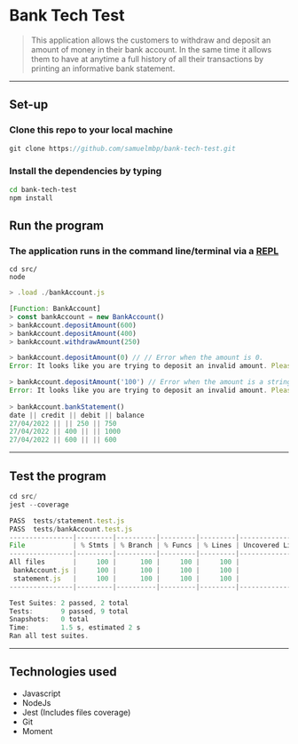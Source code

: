 # Bank Tech Test

> This application allows the customers to withdraw and deposit an amount of money in their bank account. 
> In the same time it allows them to have at anytime a full history of all their transactions by printing an informative bank statement.

- - - -
## Set-up
### Clone this repo to your local machine
```javascript
git clone https://github.com/samuelmbp/bank-tech-test.git
```
### Install the dependencies by typing
```zsh
cd bank-tech-test
npm install
```

## Run the program
### The application runs in the command line/terminal via a [REPL](https://en.wikipedia.org/wiki/Read%E2%80%93eval%E2%80%93print_loop)
```node
cd src/
node 
```

```javascript
> .load ./bankAccount.js

[Function: BankAccount]
> const bankAccount = new BankAccount()
> bankAccount.depositAmount(600)
> bankAccount.depositAmount(400)
> bankAccount.withdrawAmount(250)

> bankAccount.depositAmount(0) // // Error when the amount is 0.
Error: It looks like you are trying to deposit an invalid amount. Please try again with a valid amount.

> bankAccount.depositAmount('100') // Error when the amount is a string.
Error: It looks like you are trying to deposit an invalid amount. Please try again with a valid amount.
  
> bankAccount.bankStatement()
date || credit || debit || balance
27/04/2022 || || 250 || 750
27/04/2022 || 400 || || 1000
27/04/2022 || 600 || || 600
```
- - - - 

## Test the program
```javascript
cd src/
jest --coverage

PASS  tests/statement.test.js
PASS  tests/bankAccount.test.js
----------------|---------|----------|---------|---------|-------------------
File            | % Stmts | % Branch | % Funcs | % Lines | Uncovered Line #s 
----------------|---------|----------|---------|---------|-------------------
All files       |     100 |      100 |     100 |     100 |                   
 bankAccount.js |     100 |      100 |     100 |     100 |                   
 statement.js   |     100 |      100 |     100 |     100 |                   
----------------|---------|----------|---------|---------|-------------------

Test Suites: 2 passed, 2 total
Tests:       9 passed, 9 total
Snapshots:   0 total
Time:        1.5 s, estimated 2 s
Ran all test suites.
```
- - - -

## Technologies used
- Javascript
- NodeJs
- Jest (Includes files coverage)
- Git
- Moment